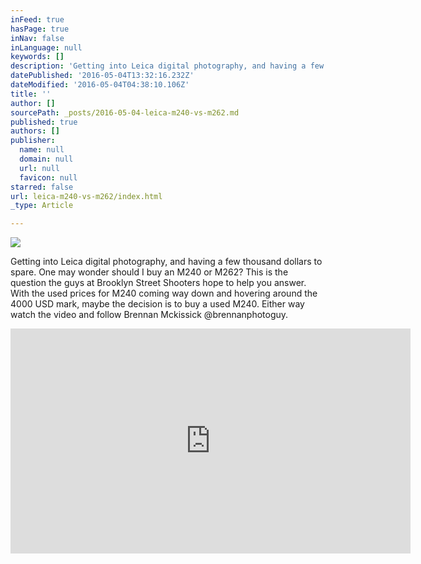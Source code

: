 ```yaml
---
inFeed: true
hasPage: true
inNav: false
inLanguage: null
keywords: []
description: 'Getting into Leica digital photography, and having a few thousand dollars to spare. One may wonder should I buy an M240 or M262? This is the question the guys at Brooklyn Street Shooters hope to help you answer. With the used prices for M240 coming way down and hovering around the 4000 USD mark, maybe the decision is to buy a used M240. Either way watch the video and follow Brennan Mckissick @brennanphotoguy.'
datePublished: '2016-05-04T13:32:16.232Z'
dateModified: '2016-05-04T04:38:10.106Z'
title: ''
author: []
sourcePath: _posts/2016-05-04-leica-m240-vs-m262.md
published: true
authors: []
publisher:
  name: null
  domain: null
  url: null
  favicon: null
starred: false
url: leica-m240-vs-m262/index.html
_type: Article

---
```

![](https://the-grid-user-content.s3-us-west-2.amazonaws.com/0e675124-37da-4462-82ea-d0cf9ea50dc2.jpg)

Getting into Leica digital photography, and having a few thousand dollars to spare. One may wonder should I buy an M240 or M262? This is the question the guys at Brooklyn Street Shooters hope to help you answer. With the used prices for M240 coming way down and hovering around the 4000 USD mark, maybe the decision is to buy a used M240\. Either way watch the video and follow Brennan Mckissick @brennanphotoguy.

<iframe width="640" height="360" src="https://www.youtube.com/embed/WN8YNgU-Icc" frameborder="0" allowfullscreen="" style=""></iframe>